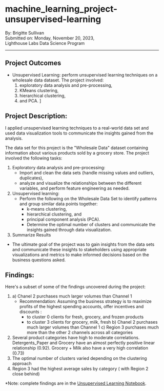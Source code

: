 # machine_learning_project-unsupervised-learning

By: Brigitte Sullivan</br>
Submitted on: Monday, November 20, 2023, </br>
Lighthouse Labs Data Science Program</br>

---


## Project Outcomes
- Unsupervised Learning: perform unsupervised learning techniques on a wholesale data dataset. The project involved: 
    1. exploratory data analysis and pre-processing, 
    2. KMeans clustering, 
    3. hierarchical clustering, 
    4. and PCA.
]
## Project Description:
I applied unsupervised learning techniques to a real-world data set and used data visualization tools to communicate the insights gained from the analysis.

The data set for this project is the "Wholesale Data" dataset containing information about various products sold by a grocery store.
The project involved the following tasks:

1. Exploratory data analysis and pre-processing: 
    * Import and clean the data sets (handle missing values and outliers, duplicates), 
    * analyze and visualize the relationships between the different variables,  and perform feature engineering as needed.
2. Unsupervised learning: 
    * Perform the following on the Wholesale Data Set to identify patterns and group similar data points together: 
        * k-means clustering,
        * hierarchical clustering, and 
        * principal component analysis (PCA). 
        * Determine the optimal number of clusters and communicate the insights gained through data visualization.
3. Summarize Results
* The ultimate goal of the project was to gain insights from the data sets and communicate these insights to stakeholders using appropriate visualizations and metrics to make informed decisions based on the business questions asked.

## Findings:

Here's a subset of some of the findings uncovered during the project: 
1. a) Chanel 2 purchases much larger volumes than Channel 1
    * Recommendation: Assuming the business strategy is to maximize profits of the highest spending accounts, offer incentives and discounts :
        * to cluster 0 clients for fresh, grocery, and frozen products
        * to cluster 3 clients for grocery, milk, fresh
      b) Chanel 2 purchases much larger volumes than Channel 1
      c) Region 3 purchases much more than the other 2 channels across all categories
2. Several product categories have high to moderate correlations. Detergents_Paper and Grocery have an almost perfectly positive linear relationship (0.92). Grocery + Milk also have a very high correlation (0.73)
3. The optimal number of clusters varied depending on the clustering approach
4. Region 3 had the highest average sales by category ( with Region 2 close behind)

*Note: complete findings are in the [Unsupervised Learning Notebook](https://github.com/brigittesullivan/w23-unsupervised-learning-project/blob/main/Unsupervised%20Learning%20-%20Project.ipynb).